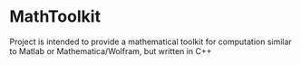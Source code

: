 # MathToolkit
Project is intended to provide a mathematical toolkit for computation similar to Matlab or Mathematica/Wolfram, but written in C++
